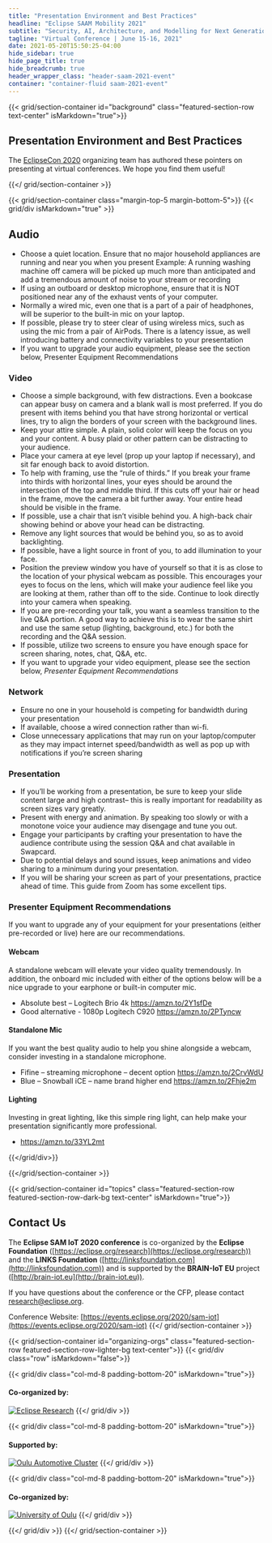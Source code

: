```yaml
---
title: "Presentation Environment and Best Practices"
headline: "Eclipse SAAM Mobility 2021"
subtitle: "Security, AI, Architecture, and Modelling for Next Generation Mobility"
tagline: "Virtual Conference | June 15-16, 2021"
date: 2021-05-20T15:50:25-04:00
hide_sidebar: true
hide_page_title: true
hide_breadcrumb: true
header_wrapper_class: "header-saam-2021-event"
container: "container-fluid saam-2021-event"
---
```

{{< grid/section-container id="background" class="featured-section-row text-center" isMarkdown="true">}}

## Presentation Environment and Best Practices  

The [EclipseCon 2020](https://www.eclipsecon.org/2020) organizing team has authored these pointers on presenting at virtual conferences. We hope you find them useful!

{{</ grid/section-container >}}

{{< grid/section-container class="margin-top-5 margin-bottom-5">}}
{{< grid/div isMarkdown="true" >}}
## Audio  

* Choose a quiet location. Ensure that no major household appliances are running and near you when you present
Example: A running washing machine off camera will be picked up much more than anticipated and add a tremendous amount of noise to your stream or recording
* If using an outboard or desktop microphone, ensure that it is NOT positioned near any of the exhaust vents of your computer.
* Normally a wired mic, even one that is a part of a pair of headphones, will be superior to the built-in mic on your laptop.  
* If possible, please try to steer clear of using wireless mics, such as using the mic from a pair of AirPods.  There is a latency issue, as well introducing battery and connectivity variables to your presentation
* If you want to upgrade your audio equipment, please see the section below,  Presenter Equipment Recommendations 


### Video

* Choose a simple background, with few distractions. Even a bookcase can appear busy on camera and a blank wall is most preferred. If you do present with items behind you that have strong horizontal or vertical lines, try to align the borders of your screen with the background lines. 
* Keep your attire simple. A plain, solid color will keep the focus on you and your content.  A busy plaid or other pattern can be distracting to your audience.
* Place your camera at eye level (prop up your laptop if necessary), and sit far enough back to avoid distortion.
* To help with framing, use the “rule of thirds.” If you break your frame into thirds with horizontal lines, your eyes should be around the intersection of the top and middle third. If this cuts off your hair or head in the frame, move the camera a bit further away. Your entire head should be visible in the frame.
* If possible, use a chair that isn’t visible behind you. A high-back chair showing behind or above your head can be distracting.
* Remove any light sources that would be behind you, so as to avoid backlighting.
* If possible, have a light source in front of you, to add illumination to your face.
* Position the preview window you have of yourself so that it is as close to the location of your physical webcam as possible. This encourages your eyes to focus on the lens, which will make your audience feel like you are looking at them, rather than off to the side. Continue to look directly into your camera when speaking. 
* If you are pre-recording your talk, you want a seamless transition to the live Q&A portion. A good way to achieve this is to wear the same shirt and use the same setup (lighting, background, etc.) for both the recording and the Q&A session.
* If possible, utilize two screens to ensure you have enough space for screen sharing, notes, chat, Q&A, etc.
* If you want to upgrade your video equipment, please see the section below,  *Presenter Equipment Recommendations* 


### Network  

* Ensure no one in your household is competing for bandwidth during your presentation
* If available, choose a wired connection rather than wi-fi.
* Close unnecessary applications that may run on your laptop/computer as they may impact internet speed/bandwidth as well as pop up with notifications if you’re screen sharing

### Presentation  

* If you’ll be working from a presentation, be sure to keep your slide content large and high contrast– this is really important for readability as screen sizes vary greatly.
* Present with energy and animation. By speaking too slowly or with a monotone voice your audience may disengage and tune you out.
* Engage your participants by crafting your presentation to have the audience contribute using the session Q&A and chat available in Swapcard.
* Due to potential delays and sound issues, keep animations and video sharing to a minimum during your presentation.
* If you will be sharing your screen as part of your presentations, practice ahead of time. This guide from Zoom has some excellent tips.




### Presenter Equipment Recommendations  

If you want to upgrade any of your equipment for your presentations (either pre-recorded or live) here are our recommendations.

#### Webcam
A standalone webcam will elevate your video quality tremendously. In addition, the onboard mic included with either of the options below will be a nice upgrade to your earphone or built-in computer mic.
* Absolute best – Logitech Brio 4k https://amzn.to/2Y1sfDe 
* Good alternative - 1080p Logitech C920 https://amzn.to/2PTyncw 

#### Standalone Mic
If you want the best quality audio to help you shine alongside a webcam, consider investing in a standalone microphone.
* Fifine – streaming microphone – decent option https://amzn.to/2CrvWdU 
* Blue – Snowball iCE – name brand higher end https://amzn.to/2Fhje2m 

#### Lighting
Investing in great lighting, like this simple ring light, can help make your presentation significantly more professional.
* https://amzn.to/33YL2mt 

{{</grid/div>}}


{{</grid/section-container >}}


{{< grid/section-container id="topics" class="featured-section-row featured-section-row-dark-bg text-center" isMarkdown="true">}}
## Contact Us 

The **Eclipse SAM IoT 2020 conference** is co-organized by the **Eclipse Foundation** ([https://eclipse.org/research](https://eclipse.org/research)) and the **LINKS Foundation** ([http://linksfoundation.com](http://linksfoundation.com)) and is supported by the **BRAIN-IoT EU** project ([http://brain-iot.eu](http://brain-iot.eu)).  

If you have questions about the conference or the CFP, please contact [research@eclipse.org](mailto:research@eclipse.org).  

Conference Website: [https://events.eclipse.org/2020/sam-iot](https://events.eclipse.org/2020/sam-iot)
{{</ grid/section-container >}}


{{< grid/section-container id="organizing-orgs" class="featured-section-row featured-section-row-lighter-bg text-center">}}
{{< grid/div class="row" isMarkdown="false">}}

{{< grid/div class="col-md-8 padding-bottom-20" isMarkdown="true">}}
  #### **Co-organized by:**
  
  [![Eclipse Research](/2021/saam-mobility/images/eclipse-fdn.png)](http://eclipse.org/research)
{{</ grid/div >}}
 
{{< grid/div class="col-md-8 padding-bottom-20" isMarkdown="true">}}
  #### **Supported by:**
  
  [![Oulu Automotive Cluster](/2021/saam-mobility/images/oulu_cluster_and_business.png)](https://automotive.oulu.com/)
{{</ grid/div >}}

{{< grid/div class="col-md-8 padding-bottom-20" isMarkdown="true">}}
  #### **Co-organized by:**
  
  [![University of Oulu](/2021/saam-mobility/images/oulu-univ.png)](https://www.oulu.fi/university)
{{</ grid/div >}}

{{</ grid/div >}}
{{</ grid/section-container >}}